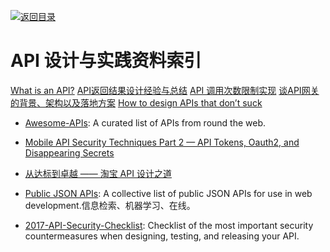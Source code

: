 [![返回目录](https://parg.co/UGo)](https://parg.co/b4z) 
 
 

# API 设计与实践资料索引



[What is an API?](https://words.werd.io/what-is-an-api-bd913f45ff23#.21o2m1qc0)
[API返回结果设计经验与总结](http://tutuge.me/2016/05/02/design-json-api-respoense/?hmsr=toutiao.io&utm_medium=toutiao.io&utm_source=toutiao.io)
[API 调用次数限制实现](https://zhuanlan.zhihu.com/p/20872901?hmsr=toutiao.io&utm_medium=toutiao.io&utm_source=toutiao.io)
[谈API网关的背景、架构以及落地方案](http://www.infoq.com/cn/news/2016/07/API-background-architecture-floo?utm_source=infoq&utm_medium=popular_widget&utm_campaign=popular_content_list&utm_content=homepage)
[How to design APIs that don’t suck](https://medium.freecodecamp.com/https-medium-com-anupcowkur-how-to-design-apis-that-dont-suck-922d864365c9#.muabkix06)




- [Awesome-APIs](https://github.com/abhishekbanthia/Awesome-APIs): A curated list of APIs from round the web.



- [Mobile API Security Techniques Part 2 — API Tokens, Oauth2, and Disappearing Secrets](https://hackernoon.com/mobile-api-security-techniques-fc1f577840ab#.z45vrlbqg)
 
- [从达标到卓越 —— 淘宝 API 设计之道](http://taobaofed.org/blog/2017/02/16/a-guide-to-api-design/) 

- [Public JSON APIs](https://github.com/toddmotto/public-apis): A collective list of public JSON APIs for use in web development.信息检索、机器学习、在线。

- [2017-API-Security-Checklist](https://github.com/shieldfy/API-Security-Checklist): Checklist of the most important security countermeasures when designing, testing, and releasing your API.